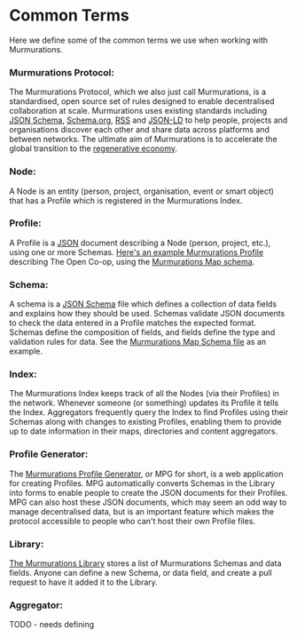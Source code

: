 # Common Terms

Here we define some of the common terms we use when working with Murmurations.

### Murmurations Protocol:
The Murmurations Protocol, which we also just call Murmurations, is a standardised, open source set of rules designed to enable decentralised collaboration at scale. Murmurations uses existing standards including [JSON Schema](https://json-schema.org/), [Schema.org](https://schema.org/), [RSS](https://en.wikipedia.org/wiki/RSS) and [JSON-LD](https://json-ld.org/) to help people, projects and organisations discover each other and share data across platforms and between networks. The ultimate aim of Murmurations is to accelerate the global transition to the [regenerative economy](https://capitalinstitute.org/8-principles-regenerative-economy/).

### Node:
A Node is an entity (person, project, organisation, event or smart object) that has a Profile which is registered in the Murmurations Index.

### Profile:
A Profile is a [JSON](https://en.wikipedia.org/wiki/JSON) document describing a Node (person, project, etc.), using one or more Schemas. [Here's an example Murmurations Profile](https://www.open.coop/open.json) describing The Open Co-op, using the [Murmurations Map schema](https://github.com/MurmurationsNetwork/MurmurationsLibrary/blob/master/schemas/murmurations_map-v1.json).

### Schema:
A schema is a [JSON Schema](https://json-schema.org/) file which defines a collection of data fields and explains how they should be used. Schemas validate JSON documents to check the data entered in a Profile matches the expected format. Schemas define the composition of fields, and fields define the type and validation rules for data. See the [Murmurations Map Schema file](https://github.com/MurmurationsNetwork/MurmurationsLibrary/blob/master/schemas/murmurations_map-v1.json) as an example. 

### Index:
The Murmurations Index keeps track of all the Nodes (via their Profiles) in the network. Whenever someone (or something) updates its Profile it tells the Index. Aggregators frequently query the Index to find Profiles using their Schemas along with changes to existing Profiles, enabling them to provide up to date information in their maps, directories and content aggregators.

### Profile Generator:
The [Murmurations Profile Generator](https://mpg.murmurations.network), or MPG for short, is a web application for creating Profiles. MPG automatically converts Schemas in the Library into forms to enable people to create the JSON documents for their Profiles. MPG can also host these JSON documents, which may seem an odd way to manage decentralised data, but is an important feature which makes the protocol accessible to people who can't host their own Profile files.

### Library:
[The Murmurations Library](https://github.com/MurmurationsNetwork/MurmurationsLibrary) stores a list of Murmurations Schemas and data fields.
Anyone can define a new Schema, or data field, and create a pull request to have it added it to the Library.

### Aggregator:
TODO - needs defining
